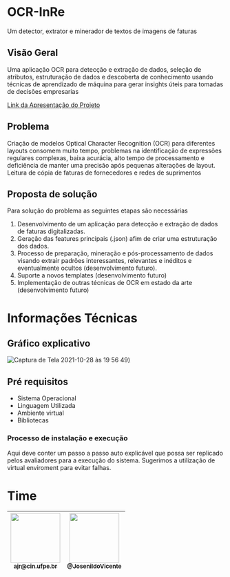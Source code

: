 # OCR-InRe
Um detector, extrator e minerador de textos de imagens de faturas
##  Visão Geral

Uma aplicação OCR para detecção e extração de dados, seleção de atributos, estruturação de dados e descoberta de conhecimento usando técnicas de aprendizado de máquina para gerar insights úteis para tomadas de decisões empresarias

[Link da Apresentação do Projeto](https://drive.google.com/file/d/1FG7Ndkb7madwut61d_A4NNmf8GSbLpF4/view?usp=sharing)

##  Problema
Criação de modelos Optical Character Recognition (OCR) para diferentes layouts consomem muito tempo, problemas na identificação de expressões regulares complexas, baixa acurácia, alto tempo de processamento e deficiência   de manter uma precisão após pequenas alterações de layout. Leitura  de cópia de faturas de fornecedores e redes de suprimentos

## Proposta de solução

Para solução do problema as seguintes etapas são necessárias 
1. Desenvolvimento de um aplicação para detecção e extração de dados de faturas digitalizadas.
2. Geração das features principais (.json) afim de criar uma estruturação dos dados.
3. Processo de preparação, mineração e pós-processamento de dados visando extrair padrões interessantes, relevantes e inéditos e eventualmente ocultos (desenvolvimento futuro).
4. Suporte a novos templates (desenvolvimento futuro)
5. Implementação de outras técnicas de OCR em estado da arte (desenvolvimento futuro)

# Informações Técnicas
## Gráfico explicativo
![Captura de Tela 2021-10-28 às 19 56 49](https://user-images.githubusercontent.com/7680448/139347299-86706b38-4bd9-4703-bafb-98d6c38b5666.png))

## Pré requisitos

  - Sistema Operacional
  - Linguagem Utilizada
  - Ambiente virtual
  - Bibliotecas

### Processo de instalação e execução

Aqui deve conter um passo a passo auto explicável que possa ser replicado pelos avaliadores para a execução do sistema. Sugerimos a utilização de virtual enviroment para evitar falhas.

# Time 

| [<img src="https://user-images.githubusercontent.com/7680448/139342517-45bdbefc-5032-432a-9ffb-c17e36937fe8.jpg" width="115"><br><sub>ajr@cin.ufpe.br</sub>](https://github.com/Ailton3112) | [<img src="https://avatars.githubusercontent.com/u/22326734?v=4" width="115"><br><sub>@JosenildoVicente</sub>](https://github.com/JosenildoVicente) |
| :---: | :---: |
